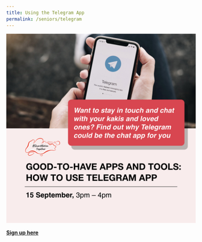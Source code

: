 ```yaml
---
title: Using the Telegram App
permalink: /seniors/telegram
---
```

![Alt text for image on Isomer site](/images/seniors%20telegram.jpeg)


[**Sign up here**](https://zoom.us/webinar/register/7716285703431/WN_1b-G8lFqQWqafuKp5ufkwQ)

